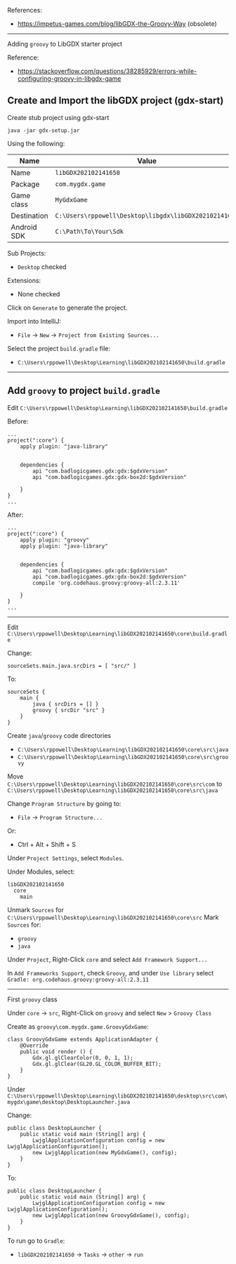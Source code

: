 

References:

* https://impetus-games.com/blog/libGDX-the-Groovy-Way (obsolete)

----

Adding `groovy` to LibGDX starter project

Reference:

* https://stackoverflow.com/questions/38285929/errors-while-configuring-groovy-in-libgdx-game

## Create and Import the libGDX project (gdx-start)

Create stub project using gdx-start

    java -jar gdx-setup.jar

Using the following:

Name        | Value
------------|------
Name        |`libGDX202102141650`
Package     |`com.mygdx.game`
Game class  |`MyGdxGame`
Destination |`C:\Users\rppowell\Desktop\libgdx\libGDX202102141650`
Android SDK |`C:\Path\To\Your\Sdk`

Sub Projects:
* `Desktop` checked

Extensions:
* None checked

Click on `Generate` to generate the project.

Import into IntelliJ:
* `File` -> `New` -> `Project from Existing Sources...`

Select the project `build.gradle` file:
* `C:\Users\rppowell\Desktop\Learning\libGDX202102141650\build.gradle`

---

## Add `groovy` to project `build.gradle`

Edit `C:\Users\rppowell\Desktop\Learning\libGDX202102141650\build.gradle`

Before:

    ...
    project(":core") {
        apply plugin: "java-library"
    
    
        dependencies {
            api "com.badlogicgames.gdx:gdx:$gdxVersion"
            api "com.badlogicgames.gdx:gdx-box2d:$gdxVersion"
            
        }
    }
    ...

After:

    ...
    project(":core") {
        apply plugin: "groovy"
        apply plugin: "java-library"
    
    
        dependencies {
            api "com.badlogicgames.gdx:gdx:$gdxVersion"
            api "com.badlogicgames.gdx:gdx-box2d:$gdxVersion"
            compile 'org.codehaus.groovy:groovy-all:2.3.11'
    
        }
    }
    ...

---

Edit `C:\Users\rppowell\Desktop\Learning\libGDX202102141650\core\build.gradle`

Change:

    sourceSets.main.java.srcDirs = [ "src/" ]

To:

    sourceSets {
        main {
            java { srcDirs = [] }
            groovy { srcDir "src" }
        }
    }

Create `java`/`groovy` code directories

* `C:\Users\rppowell\Desktop\Learning\libGDX202102141650\core\src\java`
* `C:\Users\rppowell\Desktop\Learning\libGDX202102141650\core\src\groovy`

Move `C:\Users\rppowell\Desktop\Learning\libGDX202102141650\core\src\com` to `C:\Users\rppowell\Desktop\Learning\libGDX202102141650\core\src\java`

Change `Program Structure` by going to:

* `File` -> `Program Structure...`

Or:

* Ctrl + Alt + Shift + S

Under `Project Settings`, select `Modules`.

Under Modules, select:

    libGDX202102141650
      core
        main

Unmark `Sources` for `C:\Users\rppowell\Desktop\Learning\libGDX202102141650\core\src`
Mark `Sources` for:
* `groovy`
* `java`

Under `Project`, Right-Click `core` and select `Add Framework Support...`

In `Add Frameworks Support`, check `Groovy`, and under `Use library` select `Gradle: org.codehaus.groovy:groovy-all:2.3.11`

----

First `groovy` class

Under `core` -> `src`, Right-Click on `groovy` and select `New` > `Groovy Class`

Create as `groovy\com.mygdx.game.GroovyGdxGame`:

    class GroovyGdxGame extends ApplicationAdapter {
        @Override
        public void render () {
            Gdx.gl.glClearColor(0, 0, 1, 1);
            Gdx.gl.glClear(GL20.GL_COLOR_BUFFER_BIT);
        }
    }

Under `C:\Users\rppowell\Desktop\Learning\libGDX202102141650\desktop\src\com\mygdx\game\desktop\DesktopLauncher.java`

Change:

	public class DesktopLauncher {
		public static void main (String[] arg) {
			LwjglApplicationConfiguration config = new LwjglApplicationConfiguration();
			new LwjglApplication(new MyGdxGame(), config);
		}
	}

To:

	public class DesktopLauncher {
		public static void main (String[] arg) {
			LwjglApplicationConfiguration config = new LwjglApplicationConfiguration();
			new LwjglApplication(new GroovyGdxGame(), config);
		}
	}

To run go to `Gradle`:

* `libGDX202102141650` -> `Tasks` -> `other` -> `run`
